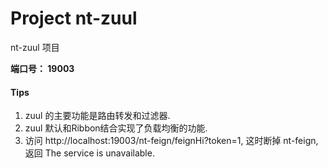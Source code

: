 # Project nt-zuul

nt-zuul 项目

**端口号： 19003**

#### Tips

1. zuul 的主要功能是路由转发和过滤器.
2. zuul 默认和Ribbon结合实现了负载均衡的功能.
3. 访问 http://localhost:19003/nt-feign/feignHi?token=1, 这时断掉 nt-feign, 返回 The service is unavailable.